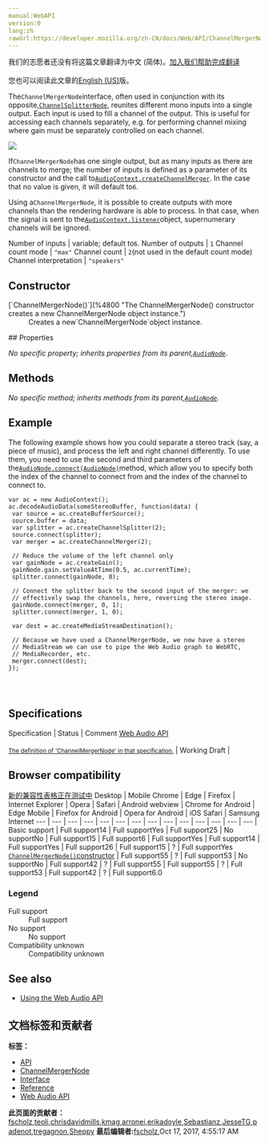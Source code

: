 ```yaml
---
manual:WebAPI
version:0
lang:zh
rawUrl:https://developer.mozilla.org/zh-CN/docs/Web/API/ChannelMergerNode
---
```




<bdi>我们的志愿者还没有将这篇文章翻译为<bdi>中文 (简体)</bdi>。[加入我们帮助完成翻译](%4796 "")<br></br>您也可以阅读此文章的[English (US)](%4797 "")版。</bdi>






The`ChannelMergerNode`interface, often used in conjunction with its opposite,[`ChannelSplitterNode`](%4798 ""), reunites different mono inputs into a single output. Each input is used to fill a channel of the output. This is useful for accessing each channels separately, e.g. for performing channel mixing where gain must be separately controlled on each channel.




![](%4795.png "")



If`ChannelMergerNode`has one single output, but as many inputs as there are channels to merge; the number of inputs is defined as a parameter of its constructor and the call to[`AudioContext.createChannelMerger`](%4799 "The documentation about this has not yet been written; please consider contributing!"). In the case that no value is given, it will default to`6`.



Using a`ChannelMergerNode`, it is possible to create outputs with more channels than the rendering hardware is able to process. In that case, when the signal is sent to the[`AudioContext.listener`](%3856 "The documentation about this has not yet been written; please consider contributing!")object, supernumerary channels will be ignored.

Number of inputs | variable; default to`6`. 
Number of outputs | `1` 
Channel count mode | `"max"` 
Channel count | `2`(not used in the default count mode) 
Channel interpretation | `"speakers"` 


## Constructor<a name="Constructor"></a>
<dl><dt>[`ChannelMergerNode()`](%4800 "The ChannelMergerNode() constructor creates a new ChannelMergerNode object instance.")</dt><dd>Creates a new`ChannelMergerNode`object instance.</dd></dl>
## Properties<a name="Properties"></a>


<em>No specific property; inherits properties from its parent,</em><em>[`AudioNode`](%3857 "The AudioNode interface is a generic interface for representing an audio processing module. Examples include:")</em>.


## Methods<a name="Methods"></a>


<em>No specific method; inherits methods from its parent,</em><em>[`AudioNode`](%3857 "The AudioNode interface is a generic interface for representing an audio processing module. Examples include:")</em>.


## Example<a name="Example"></a>


The following example shows how you could separate a stereo track (say, a piece of music), and process the left and right channel differently. To use them, you need to use the second and third parameters of the[`AudioNode.connect(AudioNode)`](%4801 "The documentation about this has not yet been written; please consider contributing!")method, which allow you to specify both the index of the channel to connect from and the index of the channel to connect to.


```
var ac = new AudioContext();
ac.decodeAudioData(someStereoBuffer, function(data) {
 var source = ac.createBufferSource();
 source.buffer = data;
 var splitter = ac.createChannelSplitter(2);
 source.connect(splitter);
 var merger = ac.createChannelMerger(2);

 // Reduce the volume of the left channel only
 var gainNode = ac.createGain();
 gainNode.gain.setValueAtTime(0.5, ac.currentTime);
 splitter.connect(gainNode, 0);

 // Connect the splitter back to the second input of the merger: we
 // effectively swap the channels, here, reversing the stereo image.
 gainNode.connect(merger, 0, 1);
 splitter.connect(merger, 1, 0);

 var dest = ac.createMediaStreamDestination();

 // Because we have used a ChannelMergerNode, we now have a stereo
 // MediaStream we can use to pipe the Web Audio graph to WebRTC,
 // MediaRecorder, etc.
 merger.connect(dest);
}); 
 
 
 

```

## Specifications<a name="Specifications"></a>
Specification | Status | Comment 
[Web Audio API<br></br><small>The definition of &#39;ChannelMergerNode&#39; in that specification.</small>](%4802 "") | Working Draft |  


## Browser compatibility<a name="Browser_compatibility"></a>
[新的兼容性表格正在测试中<i></i>](%3360 "")
<abbr>Desktop<i></i></abbr> | <abbr>Mobile<i></i></abbr> 
<abbr>Chrome<i></i></abbr> | <abbr>Edge<i></i></abbr> | <abbr>Firefox<i></i></abbr> | <abbr>Internet Explorer<i></i></abbr> | <abbr>Opera<i></i></abbr> | <abbr>Safari<i></i></abbr> | <abbr>Android webview<i></i></abbr> | <abbr>Chrome for Android<i></i></abbr> | <abbr>Edge Mobile<i></i></abbr> | <abbr>Firefox for Android<i></i></abbr> | <abbr>Opera for Android<i></i></abbr> | <abbr>iOS Safari<i></i></abbr> | <abbr>Samsung Internet<i></i></abbr> 
 ---  |  ---  |  ---  |  ---  |  ---  |  ---  |  ---  |  ---  |  ---  |  ---  |  ---  |  ---  |  ---  |  ---  | 
Basic support | <abbr>Full support</abbr>14 | <abbr>Full support</abbr>Yes | <abbr>Full support</abbr>25 | <abbr>No support</abbr>No | <abbr>Full support</abbr>15 | <abbr>Full support</abbr>6 | <abbr>Full support</abbr>Yes | <abbr>Full support</abbr>14 | <abbr>Full support</abbr>Yes | <abbr>Full support</abbr>26 | <abbr>Full support</abbr>15 | <abbr>?</abbr> | <abbr>Full support</abbr>Yes 
[`ChannelMergerNode()`constructor](%4803 "") | <abbr>Full support</abbr>55 | <abbr>?</abbr> | <abbr>Full support</abbr>53 | <abbr>No support</abbr>No | <abbr>Full support</abbr>42 | <abbr>?</abbr> | <abbr>Full support</abbr>55 | <abbr>Full support</abbr>55 | <abbr>?</abbr> | <abbr>Full support</abbr>53 | <abbr>Full support</abbr>42 | <abbr>?</abbr> | <abbr>Full support</abbr>6.0 


### Legend<a name="Legend"></a>
<dl><dt><abbr>Full support</abbr></dt><dd>Full support</dd><dt><abbr>No support</abbr></dt><dd>No support</dd><dt><abbr>Compatibility unknown</abbr></dt><dd>Compatibility unknown</dd></dl>


## See also<a name="See_also"></a>

* [Using the Web Audio API](%3811 "")



## 文档标签和贡献者
**标签：**
* [API](%50 "")
* [ChannelMergerNode](%4804 "")
* [Interface](%3380 "")
* [Reference](%3381 "")
* [Web Audio API](%3830 "")

**此页面的贡献者：**[fscholz](%60 ""),[teoli](%160 ""),[chrisdavidmills](%3495 ""),[kmag](%4805 ""),[arronei](%3893 ""),[erikadoyle](%3894 ""),[Sebastianz](%4468 ""),[JesseTG](%3897 ""),[padenot](%4806 ""),[tregagnon](%4807 ""),[Sheppy](%405 "")
**最后编辑者:**[fscholz](%60 ""),<time>Oct 17, 2017, 4:55:17 AM</time>


